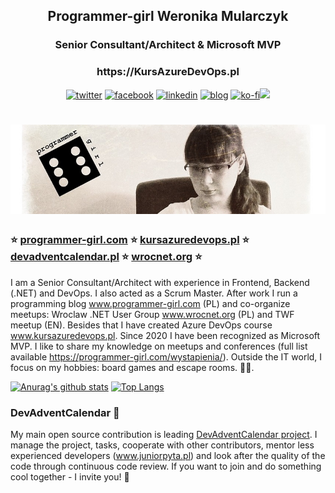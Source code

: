 
<h2 align="center">Programmer-girl Weronika Mularczyk</h1>
<h3 align="center">Senior Consultant/Architect & Microsoft MVP</h2>
<h3 align="center">https://KursAzureDevOps.pl</h2>
<p align="center">
  <a href="https://twitter.com/_programmergirl"><img src="https://cdn1.iconfinder.com/data/icons/social-80/32/Social_social_twitter-32.png" alt="twitter"></a>
  <a href="https://www.facebook.com/programmergirlblog/"><img src="https://cdn1.iconfinder.com/data/icons/social-80/32/Social_social_facebook-32.png" alt="facebook"></a>
  <a href="https://www.linkedin.com/in/weronika-tobor/"><img src="https://cdn1.iconfinder.com/data/icons/social-80/32/Social_social_linkedin_linked_in-32.png" alt="linkedin"></a>
  <a href="https://programmer-girl.com/"><img src="https://cdn1.iconfinder.com/data/icons/social-80/32/Social_social_dribbble_dribble_dribbbble-32.png" alt="blog"></a>
  <a href="https://ko-fi.com/Z8Z135JNB"><img src="https://ko-fi.com/img/githubbutton_sm.svg" alt="ko-fi"><img src="https://www.ko-fi.com/img/loadingheart.svg"></a>
</p>

# [![header](https://github.com/WTobor/WTobor/blob/master/imgs/Programmer-Girl_background.jpg)](https://programmer-girl.com)

### :star: [programmer-girl.com](https://www.programmer-girl.com) :star: [kursazuredevops.pl](https://www.kursazuredevops.pl) :star: [devadventcalendar.pl](https://www.devadventcalendar.pl) :star: [wrocnet.org](http://www.wrocnet.org) :star:

I am a Senior Consultant/Architect with experience in Frontend, Backend (.NET) and DevOps. I also acted as a Scrum Master. After work I run a programming blog www.programmer-girl.com (PL) and co-organize meetups: Wroclaw .NET User Group www.wrocnet.org (PL) and TWF meetup (EN). Besides that I have created Azure DevOps course www.kursazuredevops.pl. Since 2020 I have been recognized as Microsoft MVP. I like to share my knowledge on meetups and conferences (full list available https://programmer-girl.com/wystapienia/). Outside the IT world, I focus on my hobbies: board games and escape rooms. :running_woman:.

[![Anurag's github stats](https://github-readme-stats.vercel.app/api?username=WTobor&show_icons=true)](https://github.com/anuraghazra/github-readme-stats)
[![Top Langs](https://github-readme-stats.vercel.app/api/top-langs/?username=WTobor&layout=compact)](https://github.com/anuraghazra/github-readme-stats)

### DevAdventCalendar :santa:

My main open source contribution is leading [DevAdventCalendar project](https://github.com/DevAdventCalendar/DevAdventCalendar). I manage the project, tasks, cooperate with other contributors, mentor less experienced developers (www.juniorpyta.pl) and look after the quality of the code through continuous code review. If you want to join and do something cool together - I invite you! :slightly_smiling_face:
